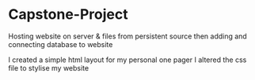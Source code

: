 # Capstone-Project
Hosting website on server &amp; files from persistent source then adding and connecting database to website

I created a simple html layout for my personal one pager
I altered the css file to stylise my website
